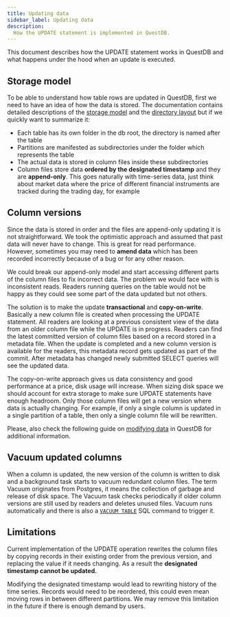 ```yaml
---
title: Updating data
sidebar_label: Updating data
description:
  How the UPDATE statement is implemented in QuestDB.
---
```


This document describes how the UPDATE statement works in QuestDB and what happens
under the hood when an update is executed.

## Storage model

To be able to understand how table rows are updated in QuestDB, first we
need to have an idea of how the data is stored. The documentation contains
detailed descriptions of the [storage model](/docs/concept/storage-model/) and
the [directory layout](/docs/concept/root-directory-structure/#db-directory)
but if we quickly want to summarize it:
- Each table has its own folder in the db root, the directory is named after the table
- Partitions are manifested as subdirectories under the folder which represents the table
- The actual data is stored in column files inside these subdirectories
- Column files store data **ordered by the designated timestamp** and they are
**append-only**. This goes naturally with time-series data, just think about market
data where the price of different financial instruments are tracked during the
trading day, for example

## Column versions

Since the data is stored in order and the files are append-only updating it is not
straightforward. We took the optimistic approach and assumed that past data
will never have to change. This is great for read performance.
However, sometimes you may need to **amend data** which has been recorded incorrectly
because of a bug or for any other reason.

We could break our append-only model and start accessing different parts of the
column files to fix incorrect data. The problem we would face with is inconsistent
reads. Readers running queries on the table would not be happy as they could see
some part of the data updated but not others.

The solution is to make the update **transactional** and **copy-on-write**. Basically
a new column file is created when processing the UPDATE statement. All readers are
looking at a previous consistent view of the data from an older column file while the
UPDATE is in progress. Readers can find the latest committed version of column files
based on a record stored in a metadata file. When the update is completed and a new
column version is available for the readers, this metadata record gets updated as part
of the commit. After metadata has changed newly submitted SELECT queries will see the
updated data.

The copy-on-write approach gives us data consistency and good performance at a price,
disk usage will increase. When sizing disk space we should account for extra storage
to make sure UPDATE statements have enough headroom. Only those column files will get
a new version where data is actually changing. For example, if only a single column
is updated in a single partition of a table, then only a single column file will be
rewritten.

Please, also check the following guide on [modifying data](/docs/guides/modifying-data/)
in QuestDB for additional information.

## Vacuum updated columns

When a column is updated, the new version of the column is written to disk and a background 
task starts to vacuum redundant column files. The term Vacuum originates from Postgres, it means
the collection of garbage and release of disk space. The Vacuum task checks periodically if
older column versions are still used by readers and deletes unused files.
Vacuum runs automatically and there is also a [`VACUUM TABLE`](/docs/reference/sql/vacuum-table/)
SQL command to trigger it. 

## Limitations

Current implementation of the UPDATE operation rewrites the column files by copying
records in their existing order from the previous version, and replacing the value if
it needs changing. As a result the **designated timestamp cannot be updated.**

Modifying the designated timestamp would lead to rewriting history of the time series.
Records would need to be reordered, this could even mean moving rows in between
different partitions. We may remove this limitation in the future if there is enough
demand by users.
